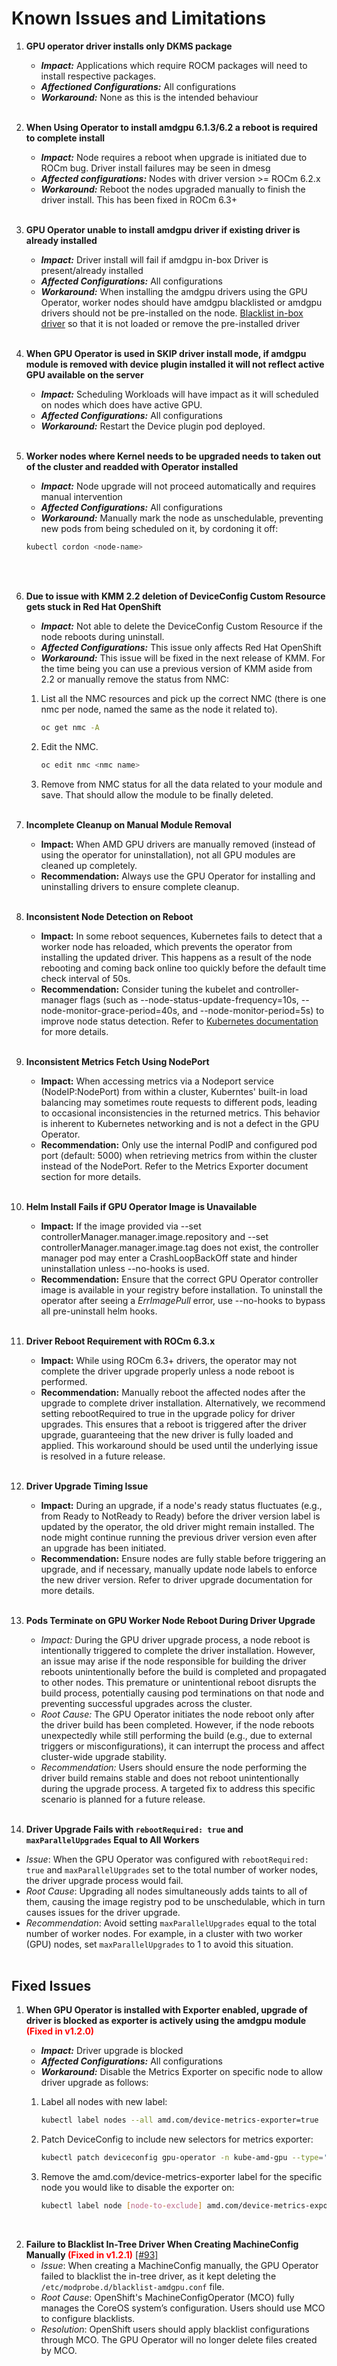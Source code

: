 # Known Issues and Limitations

1. **GPU operator driver installs only DKMS package**
   - *****Impact:***** Applications which require ROCM packages will need to install respective packages.
   - ***Affectioned Configurations:*** All configurations
   - ***Workaround:*** None as this is the intended behaviour
</br></br>

2. **When Using Operator to install amdgpu 6.1.3/6.2 a reboot is required to complete install**
   - ***Impact:*** Node requires a reboot when upgrade is initiated due to ROCm bug. Driver install failures may be seen in dmesg
   - ***Affected configurations:*** Nodes with driver version >= ROCm 6.2.x
   - ***Workaround:*** Reboot the nodes upgraded manually to finish the driver install. This has been fixed in ROCm 6.3+
</br></br>

3. **GPU Operator unable to install amdgpu driver if existing driver is already installed**
   - ***Impact:*** Driver install will fail if amdgpu in-box Driver is present/already installed
   - ***Affected Configurations:*** All configurations
   - ***Workaround:*** When installing the amdgpu drivers using the GPU Operator, worker nodes should have amdgpu blacklisted or amdgpu drivers should not be pre-installed on the node. [Blacklist in-box driver](https://instinct.docs.amd.com/projects/gpu-operator/en/release-v1.0.0/drivers/installation.html#blacklist-inbox-driver) so that it is not loaded or remove the pre-installed driver
</br></br>

4. **When GPU Operator is used in SKIP driver install mode, if amdgpu module is removed with device plugin installed it will not reflect active GPU available on the server**
   - ***Impact:*** Scheduling Workloads will have impact as it will scheduled on nodes which does have active GPU.
   - ***Affected Configurations:*** All configurations
   - ***Workaround:*** Restart the Device plugin pod deployed.
</br></br>

5. **Worker nodes where Kernel needs to be upgraded needs to taken out of the cluster and readded with Operator installed**
   - ***Impact:*** Node upgrade will not proceed automatically and requires manual intervention
   - ***Affected Configurations:*** All configurations
   - ***Workaround:*** Manually mark the node as unschedulable, preventing new pods from being scheduled on it, by cordoning it off:

   ```bash
   kubectl cordon <node-name>
   ```

   </br></br>

6. **Due to issue with KMM 2.2 deletion of DeviceConfig Custom Resource gets stuck in Red Hat OpenShift**
   - ***Impact:*** Not able to delete the DeviceConfig Custom Resource if the node reboots during uninstall.
   - ***Affected Configurations:*** This issue only affects Red Hat OpenShift
   - ***Workaround:*** This issue will be fixed in the next release of KMM. For the time being you can use a previous version of KMM aside from 2.2 or manually remove the status from NMC:
    1. List all the NMC resources and pick up the correct NMC (there is one nmc per node, named the same as the node it related to).

        ```bash
        oc get nmc -A
        ```

    2. Edit the NMC.

        ```bash
        oc edit nmc <nmc name>
        ```

    3. Remove from NMC status for all the data related to your module and save. That should allow the module to be finally deleted.
</br></br>

7. **Incomplete Cleanup on Manual Module Removal**
   - **Impact:** When AMD GPU drivers are manually removed (instead of using the operator for uninstallation), not all GPU modules are cleaned up completely.
   - **Recommendation:** Always use the GPU Operator for installing and uninstalling drivers to ensure complete cleanup.
</br></br>

8. **Inconsistent Node Detection on Reboot**
   - **Impact:** In some reboot sequences, Kubernetes fails to detect that a worker node has reloaded, which prevents the operator from installing the updated driver. This happens as a result of the node rebooting and coming back online too quickly before the default time check interval of 50s.
   - **Recommendation:** Consider tuning the kubelet and controller-manager flags (such as --node-status-update-frequency=10s, --node-monitor-grace-period=40s, and --node-monitor-period=5s) to improve node status detection. Refer to [Kubernetes documentation](https://kubernetes.io/docs/reference/command-line-tools-reference/kube-controller-manager/) for more details.
</br></br>

9. **Inconsistent Metrics Fetch Using NodePort**
   - **Impact:** When accessing metrics via a Nodeport service (NodeIP:NodePort) from within a cluster, Kuberntes' built-in load balancing may sometimes route requests to different pods, leading to occasional inconsistencies in the returned metrics. This behavior is inherent to Kubernetes networking and is not a defect in the GPU Operator.
   - **Recommendation:** Only use the internal PodIP and configured pod port (default: 5000) when retrieving metrics from within the cluster instead of the NodePort. Refer to the Metrics Exporter document section for more details.
</br></br>

10. **Helm Install Fails if GPU Operator Image is Unavailable**
    - **Impact:** If the image provided via --set controllerManager.manager.image.repository and --set controllerManager.manager.image.tag does not exist, the controller manager pod may enter a CrashLoopBackOff state and hinder uninstallation unless --no-hooks is used.
    - **Recommendation:** Ensure that the correct GPU Operator controller image is available in your registry before installation. To uninstall the operator after seeing a *ErrImagePull* error, use --no-hooks to bypass all pre-uninstall helm hooks.
</br></br>

11. **Driver Reboot Requirement with ROCm 6.3.x**
    - **Impact:** While using ROCm 6.3+ drivers, the operator may not complete the driver upgrade properly unless a node reboot is performed.
    - **Recommendation:** Manually reboot the affected nodes after the upgrade to complete driver installation. Alternatively, we recommend setting rebootRequired to true in the upgrade policy for driver upgrades. This ensures that a reboot is triggered after the driver upgrade, guaranteeing that the new driver is fully loaded and applied. This workaround should be used until the underlying issue is resolved in a future release.
</br></br>

12. **Driver Upgrade Timing Issue**

    - **Impact:** During an upgrade, if a node's ready status fluctuates (e.g., from Ready to NotReady to Ready) before the driver version label is updated by the operator, the old driver might remain installed. The node might continue running the previous driver version even after an upgrade has been initiated.
    - **Recommendation:** Ensure nodes are fully stable before triggering an upgrade, and if necessary, manually update node labels to enforce the new driver version. Refer to driver upgrade documentation for more details.
</br></br>

13. **Pods Terminate on GPU Worker Node Reboot During Driver Upgrade**

    - *Impact:* During the GPU driver upgrade process, a node reboot is intentionally triggered to complete the driver installation. However, an issue may arise if the node responsible for building the driver reboots unintentionally before the build is completed and propagated to other nodes. This premature or unintentional reboot disrupts the build process, potentially causing pod terminations on that node and preventing successful upgrades across the cluster.
    - *Root Cause:* The GPU Operator initiates the node reboot only after the driver build has been completed. However, if the node reboots unexpectedly while still performing the build (e.g., due to external triggers or misconfigurations), it can interrupt the process and affect cluster-wide upgrade stability.
    - *Recommendation:* Users should ensure the node performing the driver build remains stable and does not reboot unintentionally during the upgrade process. A targeted fix to address this specific scenario is planned for a future release.
</br></br>

14. **Driver Upgrade Fails with `rebootRequired: true` and `maxParallelUpgrades` Equal to All Workers**
   - *Issue*: When the GPU Operator was configured with `rebootRequired: true` and `maxParallelUpgrades` set to the total number of worker nodes, the driver upgrade process would fail.
   - *Root Cause*: Upgrading all nodes simultaneously adds taints to all of them, causing the image registry pod to be unschedulable, which in turn causes issues for the driver upgrade.
   - *Recommendation*: Avoid setting `maxParallelUpgrades` equal to the total number of worker nodes. For example, in a cluster with two worker (GPU) nodes, set `maxParallelUpgrades` to 1 to avoid this situation.
</br></br>

## Fixed Issues

1. **When GPU Operator is installed with Exporter enabled, upgrade of driver is blocked as exporter is actively using the amdgpu module <span style="color:red">(Fixed in v1.2.0)</span>**
   - ***Impact:*** Driver upgrade is blocked
   - ***Affected Configurations:*** All configurations
   - ***Workaround:*** Disable the Metrics Exporter on specific node to allow driver upgrade as follows:

    1. Label all nodes with new label:

       ```bash
       kubectl label nodes --all amd.com/device-metrics-exporter=true
       ```

    2. Patch DeviceConfig to include new selectors for metrics exporter:

        ```bash
        kubectl patch deviceconfig gpu-operator -n kube-amd-gpu --type='merge' -p {"spec":{"metricsExporter":{"selector":{"feature.node.kubernetes.io/amd-gpu":"true","amd.com/device-metrics-exporter":"true"}}}}'
        ```
  
    3. Remove the amd.com/device-metrics-exporter label for the specific node you would like to disable the exporter on:

        ```bash
        kubectl label node [node-to-exclude] amd.com/device-metrics-exporter-
        ```

</br>

2. **Failure to Blacklist In-Tree Driver When Creating MachineConfig Manually <span style="color:red">(Fixed in v1.2.1)</span>** [[#93]](https://github.com/ROCm/gpu-operator/issues/93)
   - *Issue*: When creating a MachineConfig manually, the GPU Operator failed to blacklist the in-tree driver, as it kept deleting the `/etc/modprobe.d/blacklist-amdgpu.conf` file.
   - *Root Cause*: OpenShift's MachineConfigOperator (MCO) fully manages the CoreOS system’s configuration. Users should use MCO to configure blacklists.
   - *Resolution*: OpenShift users should apply blacklist configurations through MCO. The GPU Operator will no longer delete files created by MCO.

</br>
